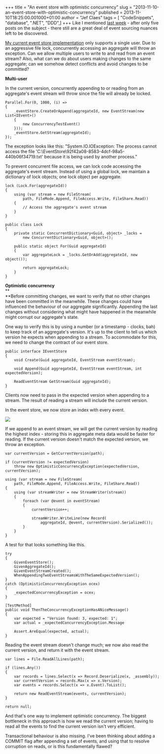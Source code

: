 +++
title = "An event store with optimistic concurrency"
slug = "2013-11-10-an-event-store-with-optimistic-concurrency"
published = 2013-11-10T18:25:00.001000+01:00
author = "Jef Claes"
tags = [ "CodeSnippets", "database", ".NET", "DDD",]
+++
Like I mentioned [last
week](http://www.jefclaes.be/2013/11/event-source-all-things.html) -
after only five posts on the subject - there still are a great deal of
event sourcing nuances left to be discovered.  
  
[My current event store
implementation](http://www.jefclaes.be/2013/10/an-event-store.html) only
supports a single user. Due to an aggressive file lock, concurrently
accessing an aggregate will throw an exception. Can we allow multiple
users to write to and read from an event stream? Also, what can we do
about users making changes to the same aggregate; can we somehow detect
conflicts and avoid changes to be committed?  
  
**Multi-user**  
  
In the current version, concurrently appending to or reading from an
aggregate's event stream will throw since the file will already be
locked.

    Parallel.For(0, 1000, (i) =>
    {    
        _eventStore.CreateOrAppend(aggregateId, new EventStream(new List<IEvent>() 
        { 
            new ConcurrencyTestEvent() 
        }));
        _eventStore.GetStream(aggregateId);    
    });

The exception looks like this: "System.IO.IOException: The process
cannot access the file
'C:\\EventStore\\92f42a08-8583-4dcf-98a5-440b06f34719.txt' because it is
being used by another process."  
  
To prevent concurrent file access, we can lock code accessing the
aggregate's event stream. Instead of using a global lock, we maintain a
dictionary of lock objects; one lock object per aggregate.

    lock (Lock.For(aggregateId))
    {
        using (var stream = new FileStream(
            path, FileMode.Append, FileAccess.Write, FileShare.Read))
        {
            // Access the aggregate's event stream
        }
    }

    public class Lock
    {
        private static ConcurrentDictionary<Guid, object> _locks = 
            new ConcurrentDictionary<Guid, object>();

        public static object For(Guid aggregateId)
        {
            var aggregateLock = _locks.GetOrAdd(aggregateId, new object());

            return aggregateLock;
        }
    }     

**Optimistic concurrency**  
**  
**Before committing changes, we want to verify that no other changes
have been committed in the meanwhile. These changes could have
influenced the behaviour of our aggregate significantly. Appending the
last changes without considering what might have happened in the
meanwhile might corrupt our aggregate's state.  
  
One way to verify this is by using a number (or a timestamp - clocks,
bah) to keep track of an aggregate's version. It's up to the client to
tell us which version he expects when appending to a stream. To
accommodate for this, we need to change the contract of our event store.

    public interface IEventStore
    {
        void Create(Guid aggregateId, EventStream eventStream);

        void Append(Guid aggregateId, EventStream eventStream, int expectedVersion);

        ReadEventStream GetStream(Guid aggregateId);
    }

Clients now need to pass in the expected version when appending to a
stream. The result of reading a stream will include the current
version.  
  
In the event store, we now store an index with every event.  
  

[![](../images/thumbnails/2013-11-10-an-event-store-with-optimistic-concurrency-EventsWithIndex.PNG)](../images/2013-11-10-an-event-store-with-optimistic-concurrency-EventsWithIndex.PNG)

  
If we append to an event stream, we will get the current version by
reading the highest index - storing this in aggregate meta data would be
faster for reading. If the current version doesn't match the expected
version, we throw an exception.  

    var currentVersion = GetCurrentVersion(path);

    if (currentVersion != expectedVersion)
        throw new OptimisticConcurrencyException(expectedVersion, currentVersion);

    using (var stream = new FileStream(
        path, FileMode.Append, FileAccess.Write, FileShare.Read))
    {
        using (var streamWriter = new StreamWriter(stream))
        {
            foreach (var @event in eventStream)
            {
                currentVersion++;

                streamWriter.WriteLine(new Record(
                    aggregateId, @event, currentVersion).Serialized());
            }
        }
    }

A test for that looks something like this.

    try
    {
        GivenEventStore();
        GivenAggregateId();
        GivenEventStreamCreated();
        WhenAppendingTwoEventStreamsWithTheSameExpectedVersion();
    }
    catch (OptimisticConcurrencyException ocex) 
    {
        _expectedConcurrencyException = ocex;
    }

    [TestMethod]
    public void ThenTheConcurrencyExceptionHasANiceMessage()
    {
        var expected = "Version found: 3, expected: 1";
        var actual = _expectedConcurrencyException.Message

        Assert.AreEqual(expected, actual);
    }

Reading the event stream doesn't change much; we now also read the
current version, and return it with the event stream. 

    var lines = File.ReadAllLines(path);

    if (lines.Any())
    {
        var records = lines.Select(x => Record.Deserialize(x, _assembly));
        var currentVersion = records.Max(x => x.Version);
        var events = records.Select(x => x.Event).ToList();

        return new ReadEventStream(events, currentVersion);
    }

    return null; 

And that's one way to implement optimistic concurrency. The biggest
bottleneck in this approach is how we read the current version; having
to read all the events to find the current version isn't very
efficient.  
  
Transactional behaviour is also missing. I've been thinking about adding
a COMMIT flag after appending a set of events, and using that to resolve
corruption on reads, or is this fundamentally flawed?

